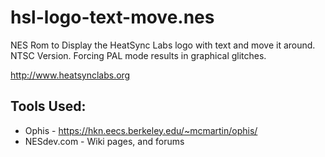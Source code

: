 hsl-logo-text-move.nes
===========================
NES Rom to Display the HeatSync Labs logo with text and move it around.  NTSC Version.  Forcing PAL mode results in graphical glitches.

http://www.heatsynclabs.org

Tools Used:
-------------------------
 * Ophis - https://hkn.eecs.berkeley.edu/~mcmartin/ophis/
 * NESdev.com - Wiki pages, and forums
